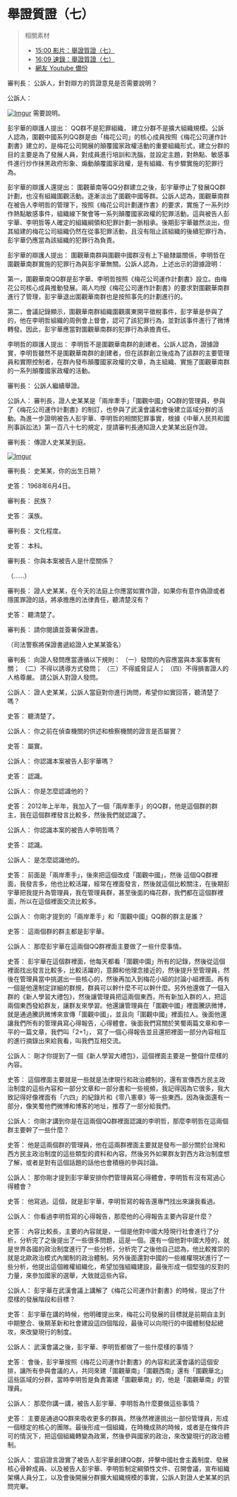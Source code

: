 舉證質證（七）
===

> 相關素材
> - [15:00 影片：舉證質證（七）](http://www.weibo.com/3960688335/FljKyhXXM?from=page_1001063960688335_profile&wvr=6&mod=weibotime)
> - [16:09 速錄：舉證質證（七）](http://www.weibo.com/3960688335/Flkcs7ni8?from=page_1001063960688335_profile&wvr=6&mod=weibotime)
> - [網友 Youtube 備份](https://www.youtube.com/watch?v=6u_16sLxr3I&index=10&list=PLiYVWrSWkXAZM-kYJs1XOst3ZgC8U7OVD)

審判長：
公訴人，針對辯方的質證意見是否需要說明？

公訴人：

[![Imgur](https://i.imgur.com/5Ly7FNn.png)](https://youtu.be/6u_16sLxr3I?list=PLiYVWrSWkXAZM-kYJs1XOst3ZgC8U7OVD&t=11)
需要說明。

彭宇華的辯護人提出：
QQ群不是犯罪組織， 建立分群不是擴大組織規模。公訴人認為，圍觀中國系列QQ群是由「梅花公司」的核心成員按照《梅花公司運作計劃書》建立的，是梅花公司開展的顛覆國家政權活動的重要組織形式，建立分群的目的主要是為了發展人員，對成員進行培訓和洗腦，並設定主題，對熱點、敏感事件進行炒作抹黑政府形象、煽動顛覆國家政權，是有組織、有步驟實施的犯罪行為。

彭宇華的辯護人還提出：
圍觀華南等QQ分群建立之後，彭宇華停止了發展QQ群計劃，也沒有組織圍觀活動。逐漸淡出了圍觀中國等群。公訴人認為，圍觀華南群在被告人李明哲的管理下，按照《梅花公司計劃運作書》的要求，實施了一系列炒作熱點敏感事件，組織線下聚會等一系列顛覆國家政權的犯罪活動。這與被告人彭宇華、李明哲等人確定的組織綱領和犯罪計劃一脈相承。後期彭宇華雖然淡出，但其組建的梅花公司組織仍然在從事犯罪活動，且沒有阻止該組織的後續犯罪行為，彭宇華仍應當為該組織的犯罪行為負責。

彭宇華的辯護人提出：
圍觀華南群與圍觀中國群沒有上下級隸屬關係，李明哲在圍觀華南群實施的犯罪行為與彭宇華無關。公訴人認為，上述出示的證據證明：

第一，圍觀華南QQ群是彭字華、李明哲按照《梅花公司運作計劃書》設立。由梅花公司核心成員推動發展。兩人均按《梅花公司運作計劃書》的要求對圍觀華南群進行了管理，彭宇華退出圍觀華南群也是按照事先的計劃進行的。

第二，會議記錄顯示，圍觀華南群組織圍觀廣東開平徵稅事件，彭字華是參與了的，他在李明哲組織的周例會上督會，認可了該犯罪行為，並對該事件進行了微博轉發。因此，彭宇華應當對圍觀華南群的犯罪行為承擔責任。

李明哲的辯護人提出：
李明哲不是圍觀華南群的創建者。公訴人認為，證據證實，李明哲雖然不是圍觀華南群的創建者，但在該群創立後成為了該群的主要管理員和實際控制者，在群內發布顛覆國家政權的文章，為主組織、實施了圍觀華南群的一系列顛覆國家政權的活動。

審判長：
公訴人繼續舉證。

公訴人：
審判長，證人史某某是「兩岸牽手」「圍觀中國」QQ群的管理員，參與了《梅花公司運作計劃書》的制訂，也參與了武漢會議和會後建立區域分群的活動。為進一步證明被告人彭宇華、李明哲的相關犯罪事實，根據《中華人民共和國刑事訴訟法》第一百八十七的規定，提請審判長通知證人史某某出庭作證。

審判長：
傳證人史某某到庭。

[![Imgur](https://i.imgur.com/Fer15TC.png)](https://youtu.be/6u_16sLxr3I?list=PLiYVWrSWkXAZM-kYJs1XOst3ZgC8U7OVD&t=273)

審判長：
史某某，你的出生日期？

史答：
1968年6月4日。

審判長：
民族？

史答：
漢族。

審判長：
文化程度。

史答：
本科。

審判長：
你與本案被告人是什麼關係？

（......）

審判長：
證人史某某，在今天的法庭上你應當如實作證，如果你有意作偽證或者隱匿罪證的話，將承擔應的法律責任，聽清楚沒有？

史答：
聽清楚了。

審判長：
請你閱讀並簽署保證書。

（司法警察將保證書遞給證人史某某簽名）

審判長：
向證人發問應當遵循以下規則：
（一）發問的內容應當與本案事實有關；
（二）不得以誘導方式發問；
（三）不得威脅証人；
（四）不得損害證人的人格尊嚴。
請公訴人對證人發問。

公訴人：
證人史某某，公訴人當庭對你進行詢問，希望你如實回答，聽清楚了嗎？

史答：
聽清楚了。

公訴人：
你之前在偵查機關的供述和檢察機關的證言是否屬實？

史答：
屬實。

公訴人：
你認識本案被告人彭宇華嗎？

史答：
認識。

公訴人：
你是怎麼認識他的？

史答：
2012年上半年，我加入了一個「兩岸牽手」的QQ群，他是這個群的群主，我在這個群裡發言比較多，然後我們就認識了。

公訴人：
你認識本案的被告人李明哲嗎？

史答：
認識。

公訴人：
是怎麼認識他的。

史答：
前面是「兩岸牽手」，後來把這個改成「圍觀中國」，然後 這個QQ群裡面，我發言多，他也比較活躍，經常在裡面發言，然後就這個比較關注，在後期彭宇華把我提升為管理員，我在管理員群，甚至後面的梅花群，我們都在這個群裡面，所以在這個裡面交流比較多。

公訴人：
你剛才提到的「兩岸牽手」和「圍觀中國」QQ群的群主是誰？

史答：
這兩個群的群主都是彭宇華。

公訴人：
那麼彭宇華在這兩個QQ群裡面主要做了一些什麼事情。

史答：
彭宇華在這個群裡面，他每天都看「圍觀中園」所有的記錄，然後從這個裡面找出發言比較多，比較活躍的，意願和他理念接近的，然後提升至管理員，然後在管理員當中挑選出一些核心的，然後再加入到梅花小組的討論小組裡面。再有一個是他還制定詳細的群規，群員可以幹什麼不可以幹什麼。另外他還做了一個入群的《新人學習大禮包》，然後讓管理員把這兩個東西，所有新加入群的人，把這兩個東西發給群友，讓群友來學習。他還讓管理員在「圍觀中國」裡面騰訊微博，就是通過騰訊微博來宣傳「圍觀中國」，並且向「圍觀中國」裡面拉人。後面他還讓我們所有的管理員寫心得報告，心得體會。後面我們寫關於笑蜀兩篇文章和李一平的一篇文章，我們叫「2+1」， 寫了一個心得報告並且還把裡面一部分內容相互的進行摘錄出來給我看，叫我們互相交流。

公訴人：
剛才你提到了一個《新人學習大禮包》，這個裡面主要是ー整個什麼樣的內容。

史答：
這個裡面主要就是一些就是法律現行和政治體制的，還有宣傳西方民主政治制度的這些內容和一部分文章和一部分書和一些視頻，我記得因為它很多，我大致記得好像裡面有「六四」的紀錄片和《零八憲章》等一些東西。因為後面還有一部分，像笑蜀他們微博和博客的地址，推荐了一部分給我們。

公訴人：
你剛才講到你是在這兩個QQ群裡面認識的李明哲，那麼李明哲在這兩個群主要幹了一些什麼？

史答：
他是這兩個群的管理員，他在這兩群裡面主要就是發布一部分關於台灣和西方民主政治制度的這些類型的資料和內容。然後另外如果群友對西方政治制度想了解，或者是對有這個話題的話他也會積極的參與討論。

公訴人：
那你剛才提到彭宇華安排你們管理員寫心得體會，李明哲有沒有寫過心得體會？

史答：
他寫過。這個，就是彭宇華，李明哲寫的報告還專門找出來讓我看過。

公訴人：
你看過李明哲寫的心得報告，那麼他的心得報告主要內容是什麼？

史答：
內容比較長，主要的內容就是，一個是他對中國大陸現行社會進行了分析，分析完了之後提出了一些很多問題，這是一個。還有一個他對中國大陸的，就是世界各國的政治制度進行了一些分析，分析完了之後他自己認為，他比較推崇的就是北歐政治模式內閣制的政治體制。另外後面還對中國的一些維權現狀進行了一些分析，他提出這個維權組織化，希望加強組織建設，最後形成一個堅強的反對的力量，來參加國家的選舉，大致就這些內容。

公訴人：
彭宇華在武漢會議上講解了《梅花公司運作計劃書》的時候，提出了什麼樣的發展階段和目標？

史答：
彭宇華在講的時候，他明確提出來，梅花公司發展的目標就是前期自主到中期整合、後期革新和社會建設這四個階段，最後可以向現行的中國體制發起總攻，來改變現行的制度。

公訴人：
武漢會議之後，彭宇華、李明哲都做了一些什麼樣的事情？

史答：
會後，彭宇華按照《梅花公司運作計劃書》的內容和武漢會議的這個安排，讓所有參與會議的人，共同來建「圍觀華南」「圍觀西南」還有「圍觀華北」這些區域的分群，當時李明哲是負責籌建「圍觀華南」的，他是「圍觀華南」的管理員。

公訴人：
那麼你講一講，被告人彭宇華、李明哲為什麼要做這些事情？

史答：
主要是通過QQ群來吸收更多的群員。然後然裡邊挑出一部份管理員，形成一個穩定的核心的團隊。最後形成一個組織，在時機成熟的時候，或者是在條件許可的情況下，把這個組織轉變為政黨，然後參與國家的政治，來改變現行的政治體制。

公訴人：
當庭證言證實了被告人彭宇華創建QQ群，抨擊中國社會主義制度、發展核心骨幹成員、以及被告人彭宇華、李明哲制定綱領性文件、召開會議，宣布組織架構人員分工，以及會後開展分群擴大組織規模的事實，公訴人對證人史某某的訊問完畢。

